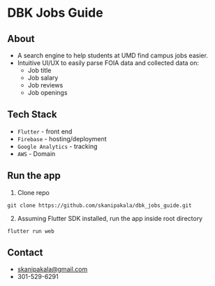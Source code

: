 # DBK Jobs Guide


## About
- A search engine to help students at UMD find campus jobs easier.
- Intuitive UI/UX to easily parse FOIA data and collected data on:
    - Job title
    - Job salary
    - Job reviews
    - Job openings

## Tech Stack
- `Flutter` - front end
- `Firebase` - hosting/deployment
- `Google Analytics` - tracking
- `AWS` - Domain


## Run the app

1. Clone repo
```
git clone https://github.com/skanipakala/dbk_jobs_guide.git
```

2. Assuming Flutter SDK installed, run the app inside root directory

```
flutter run web
```


## Contact
- skanipakala@gmail.com
- 301-529-6291

